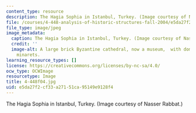 ```yaml
---
content_type: resource
description: The Hagia Sophia in Istanbul, Turkey. (Image courtesy of Nasser Rabbat.)
file: /courses/4-448-analysis-of-historic-structures-fall-2004/e5da27f2cf33a27151ca95149e9128f4_4-448f04.jpg
file_type: image/jpeg
image_metadata:
  caption: The Hagia Sophia in Istanbul, Turkey. (Image courtesy of Nasser Rabbat.)
  credit: ''
  image-alt: A large brick Byzantine cathedral, now a museum,  with dome and four
    minarets.
learning_resource_types: []
license: https://creativecommons.org/licenses/by-nc-sa/4.0/
ocw_type: OCWImage
resourcetype: Image
title: 4-448f04.jpg
uid: e5da27f2-cf33-a271-51ca-95149e9128f4
---
```

The Hagia Sophia in Istanbul, Turkey. (Image courtesy of Nasser Rabbat.)